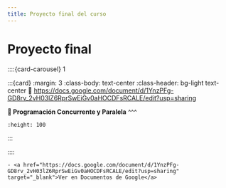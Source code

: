 ```yaml
---
title: Proyecto final del curso
---
```

# Proyecto final

::::{card-carousel} 1

:::{card}
:margin: 3
:class-body: text-center
:class-header: bg-light text-center
:link: https://docs.google.com/document/d/1YnzPFg-GD8rv_2vH03lZ6RprSwEiGv0aHOCDFsRCALE/edit?usp=sharing

**💬 Programación Concurrente y Paralela**
^^^
```{image} https://gcloud.devoteam.com/wp-content/uploads/sites/32/2021/08/Google_Docs_logo_2014-2020.svg.png
:height: 100
```
:::

::::

```{tip}
- <a href="https://docs.google.com/document/d/1YnzPFg-GD8rv_2vH03lZ6RprSwEiGv0aHOCDFsRCALE/edit?usp=sharing" target="_blank">Ver en Documentos de Google</a>
```